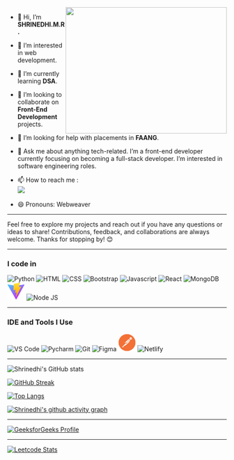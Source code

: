 



<img align="right" width="370" height="290" src="https://camo.githubusercontent.com/3612ee9ed74410f8215009e743bde46d2bd74b96bc330563604211dc5f35d4b1/68747470733a2f2f63646e2e6472696262626c652e636f6d2f75736572732f323730343431342f73637265656e73686f74732f373436363930332f6d656469612f62303861623537363331366264343538326665663138396634373163643965352e676966" />


- 👋 Hi, I’m **SHRINEDHI.M.R.**
  
- 👀 I’m interested in web development.
- 🌱 I’m currently learning **DSA**.
- 👯 I’m looking to collaborate on **Front-End Development** projects.
- 🤔 I’m looking for help with placements in **FAANG**.
- 💬 Ask me about anything tech-related. I’m a front-end developer currently focusing on becoming a full-stack developer. I’m interested in software engineering roles.

- 📫 How to reach me :
<br />  [<img src="https://img.shields.io/badge/LinkedIn-0077B5?style=for-the-badge&logo=linkedin&logoColor=white" />](https://www.linkedin.com/in/shrinedhi-m-r-6998682a0/)
- 😄 Pronouns: Webweaver

---
Feel free to explore my projects and reach out if you have any questions or ideas to share! Contributions, feedback, and collaborations are always welcome. Thanks for stopping by! 😊







<!---
Web-Dev-Learner/Web-Dev-Learner is a ✨ special ✨ repository because its `README.md` (this file) appears on your GitHub profile.
You can click the Preview link to take a look at your changes.
--->


---
### I code in
<img height="50" width="50" title="Python" alt="Python" src="https://img.icons8.com/color/48/000000/python.png" />  <img height="50" width="50" title="HTML" alt="HTML" src="https://img.icons8.com/color/48/000000/html-5.png" /> <img height="50" width="50" title="CSS" alt="CSS" src="https://img.icons8.com/color/48/000000/css3.png" />  <img height="50" width="50" title="Bootstrap" alt="Bootstrap" src="https://img.icons8.com/color/48/000000/bootstrap.png" />
<img height="50" width="50" title="Javascript" alt="Javascript" src="https://img.icons8.com/color/48/000000/javascript.png"/> <img height="50" width="50" title="React" alt="React" src="https://img.icons8.com/color/48/000000/react-native.png"/>  <img height="50" width="50" title="MongoDB" alt="MongoDB" src="https://img.icons8.com/color/48/000000/mongodb.png"/> <img src="https://github.com/devicons/devicon/blob/master/icons/vitejs/vitejs-original.svg" title="Vite" alt="Vite" width="40" height="40"/> <img height="50" width="50"  title="Node JS" alt="Node JS" src="https://img.icons8.com/color/48/000000/nodejs.png"/>




---



### IDE and Tools I Use



 
<img height="50" width="50" title="VS Code" alt="VS Code" src="https://img.icons8.com/color/48/000000/visual-studio-code-2019.png"/> <img height="50" width="50" title="Pycharm" alt="Pycharm" src="https://img.icons8.com/color/48/000000/pycharm.png"/> <img height="50" width="50" title="Git" alt="Git" src="https://img.icons8.com/color/50/000000/git.png"/>  <img height="50" width="50" title="Figma" alt="Figma" src="https://img.icons8.com/color/48/000000/figma--v1.png"/> <img src="https://github.com/devicons/devicon/blob/master/icons/postman/postman-original.svg"  width="40" height="40" title="Postman" alt="Postman"/>  <img height="50" src="https://img.shields.io/badge/Netlify-00C7B7?style=for-the-badge&logo=netlify&logoColor=white" title="Netlify" alt="Netlify"/> 

----

![Shrinedhi's GitHub stats](https://github-readme-stats.vercel.app/api?username=Web-Dev-Learner&theme=dark&show_icons=true&&hide=issues,contribs)

[![GitHub Streak](http://github-readme-streak-stats.herokuapp.com?user=Web-Dev-Learner&theme=dark&background=000000)](https://git.io/streak-stats)



[![Top Langs](https://github-readme-stats.vercel.app/api/top-langs/?username=Web-Dev-Learner&layout=compact&theme=vision-friendly-dark)](https://github.com/Web-Dev-Learner)



[![Shrinedhi's github activity graph](https://github-readme-activity-graph.vercel.app/graph?username=Web-Dev-Learner&bg_color=000000&color=ffffff&line=51f565&point=ffffff&area=true&hide_border=true)](https://github.com/Web-Dev-Learner/github-readme-activity-graph)

----
[![GeeksforGeeks Profile](https://img.shields.io/badge/GeeksforGeeks-Profile-brightgreen)](https://www.geeksforgeeks.org/user/shrinedhi_m_r/)

---


[![Leetcode Stats](https://leetcard.jacoblin.cool/Shrinedhi?ext=contest&theme=dark)](https://leetcode.com/u/Shrinedhi/)








